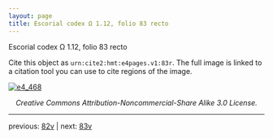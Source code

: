 ```yaml
---
layout: page
title: Escorial codex Ω 1.12, folio 83 recto
---
```


Escorial codex Ω 1.12, folio 83 recto

Cite this object as `urn:cite2:hmt:e4pages.v1:83r`.  The full image is linked to a citation tool you can use to cite regions of the image.

[![e4_468](http://www.homermultitext.org/iipsrv?IIIF=/project/homer/pyramidal/deepzoom/hmt/e4img/2017a/e4_468.tif/full/800,/0/default.jpg)](http://www.homermultitext.org/ict2/?urn=urn:cite2:hmt:e4img.2017a:e4_468) 

<p style="text-align: center; font-style: italic;">Creative Commons Attribution-Noncommercial-Share Alike 3.0 License.</p>

---

previous: [82v](../82v/) | next: [83v](../83v/)